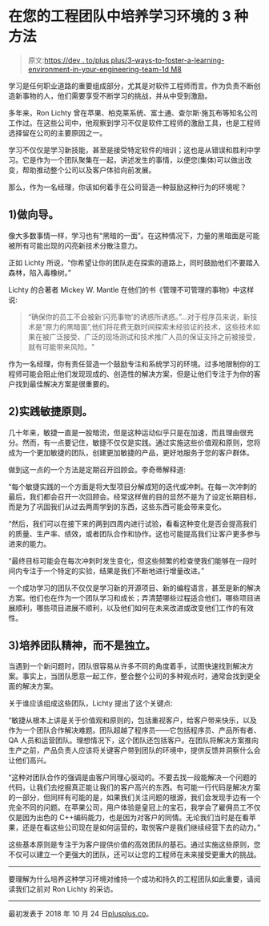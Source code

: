 # 在您的工程团队中培养学习环境的 3 种方法

> 原文:[https://dev . to/plus plus/3-ways-to-foster-a-learning-environment-in-your-engineering-team-1d M8](https://dev.to/plusplus/3-ways-to-foster-a-learning-environment-in-your-engineering-team-1dm8)

学习是任何职业道路的重要组成部分，尤其是对软件工程师而言。作为负责不断创造新事物的人，他们需要享受不断学习的挑战，并从中受到激励。

多年来，Ron Lichty 曾在苹果、柏克莱系统、富士通、查尔斯·施瓦布等知名公司工作过。在这些公司中，他观察到学习不仅是软件工程师的激励工具，也是工程师选择留在公司的主要原因之一。

学习不仅仅是学习新技能，甚至是接受特定软件的培训；这也是从错误和胜利中学习。它是作为一个团队聚集在一起，讲述发生的事情，以便您(集体)可以做出改变，帮助推动整个公司以及客户体验向前发展。

那么，作为一名经理，你该如何着手在公司营造一种鼓励这种行为的环境呢？

## [](#1-be-a-guide)1)做向导。

像大多数事情一样，学习也有“黑暗的一面”。在这种情况下，力量的黑暗面是可能被所有可能出现的闪亮新技术分散注意力。

正如 Lichty 所说，“你希望让你的团队走在探索的道路上，同时鼓励他们不要踏入森林，陷入毒橡树。”

Lichty 的合著者 Mickey W. Mantle 在他们的书《管理不可管理的事物》中这样说:

> “确保你的员工不会被新‘闪亮事物’的诱惑所诱惑。”…对于程序员来说，新技术是“原力的黑暗面”,他们将花费无数时间探索未经验证的技术，这些技术如果在被广泛接受、广泛的现场测试和技术推广人员的保证支持之前被接受，就有可能带来风险。"

作为一名经理，你有责任营造一个鼓励专注和系统学习的环境。过多地限制你的工程师可能会阻止他们发现现成的、创造性的解决方案，但是让他们专注于为你的客户找到最佳解决方案是很重要的。

## [](#2-practice-agile-principles)2)实践敏捷原则。

几十年来，敏捷一直是一股暗流，但是这种运动似乎只是在加速，而且理由很充分。然而，有一点要记住，敏捷不仅仅是实践。通过实施这些价值观和原则，您将成为一个更加敏捷的团队，创建更加敏捷的产品，更好地服务于您的客户群体。

做到这一点的一个方法是定期召开回顾会。李奇蒂解释道:

“每个敏捷实践的一个方面是将大型项目分解成短的迭代或冲刺。在每一次冲刺的最后，我们都会召开一次回顾会。经常这样做的目的显然不是为了设定长期目标，而是为了巩固我们从过去两周学到的东西，这些东西可能会带来变化。

“然后，我们可以在接下来的两到四周内进行试验，看看这种变化是否会提高我们的质量、生产率、绩效，或者团队合作和协作。这也可能提高我们让客户更多参与进来的能力。

“最终目标可能会在每次冲刺时发生变化，但这些频繁的检查使我们能够在一段时间内专注于一个特定的实验，结果是我们不断地进行增量改进。”

一个成功学习的团队不仅仅是学习新的开源项目、新的编程语言，甚至是新的解决方案。他们也在作为一个团队学习和成长；弄清楚哪些过程适合他们，哪些项目进展顺利，哪些项目进展不顺利，以及他们如何在未来改进或改变他们工作的有效性。

## 3)培养团队精神，而不是独立。

当遇到一个新问题时，团队很容易从许多不同的角度着手，试图快速找到解决方案。事实上，当团队愿意一起工作，整合整个公司的多种观点时，通常会找到更全面的解决方案。

关于谁应该组成这些团队，Lichty 提出了这个关键点:

“敏捷从根本上讲是关于价值观和原则的，包括重视客户，给客户带来快乐，以及作为一个团队合作解决难题。团队超越了程序员——它包括程序员、产品所有者、QA 人员和运营团队。理想情况下，这个团队还包括客户。在团队将解决方案推向生产之前，产品负责人应该将关键客户带到团队的环境中，提供反馈并洞察什么会让他们高兴。

“这种对团队合作的强调是由客户同理心驱动的。不要去找一段能解决一个问题的代码，让我们去挖掘真正能让我们的客户高兴的东西。有可能一行代码是解决方案的一部分，但同样有可能的是，如果我们关注问题的根源，我们会发现手边有一个完全不同的问题。在苹果公司，用户体验是皇冠上的宝石，我学会了雇佣员工不仅仅是因为出色的 C++编码能力，也是因为对客户的同情。无论我们当时是在看苹果，还是在看这些公司现在是如何运营的，取悦客户是我们继续经营下去的动力。”

这些基本原则是专注于为客户提供价值的高效团队的基石。通过实施这些原则，您不仅可以建立一个更强大的团队，还可以让您的工程师在未来接受更重大的挑战。

* * *

要理解为什么培养这种学习环境对维持一个成功和持久的工程团队如此重要，请阅读我们之前对 Ron Lichty 的采访。

* * *

最初发表于 2018 年 10 月 24 日[plusplus.co](https://plusplus.co/ideas/3-ways-to-foster-a-learning-environment-in-your-engineering-team/)。